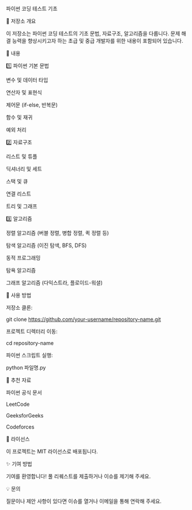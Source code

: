 파이썬 코딩 테스트 기초





📌 저장소 개요

이 저장소는 파이썬 코딩 테스트의 기초 문법, 자료구조, 알고리즘을 다룹니다. 문제 해결 능력을 향상시키고자 하는 초급 및 중급 개발자를 위한 내용이 포함되어 있습니다.

📂 내용

1️⃣ 파이썬 기본 문법

변수 및 데이터 타입

연산자 및 표현식

제어문 (if-else, 반복문)

함수 및 재귀

예외 처리

2️⃣ 자료구조

리스트 및 튜플

딕셔너리 및 세트

스택 및 큐

연결 리스트

트리 및 그래프

3️⃣ 알고리즘

정렬 알고리즘 (버블 정렬, 병합 정렬, 퀵 정렬 등)

탐색 알고리즘 (이진 탐색, BFS, DFS)

동적 프로그래밍

탐욕 알고리즘

그래프 알고리즘 (다익스트라, 플로이드-워셜)

🔧 사용 방법

저장소 클론:

git clone https://github.com/your-username/repository-name.git

프로젝트 디렉터리 이동:

cd repository-name

파이썬 스크립트 실행:

python 파일명.py

📖 추천 자료

파이썬 공식 문서

LeetCode

GeeksforGeeks

Codeforces

📜 라이선스

이 프로젝트는 MIT 라이선스로 배포됩니다.

✨ 기여 방법

기여를 환영합니다! 풀 리퀘스트를 제출하거나 이슈를 제기해 주세요.

💡 문의

질문이나 제안 사항이 있다면 이슈를 열거나 이메일을 통해 연락해 주세요.

